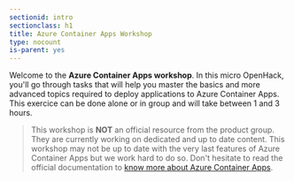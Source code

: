 ```yaml
---
sectionid: intro
sectionclass: h1
title: Azure Container Apps Workshop
type: nocount
is-parent: yes
---
```


Welcome to the **Azure Container Apps workshop**. In this micro OpenHack, you'll go through tasks that will help you master the basics and more advanced topics required to deploy applications to Azure Container Apps. This exercice can be done alone or in group and will take between 1 and 3 hours.

> This workshop is **NOT** an official resource from the product group. They are currently working on dedicated and up to date content. This workshop may not be up to date with the very last features of Azure Container Apps but we work hard to do so. Don't hesitate to read the official documentation to [know more about Azure Container Apps](https://docs.microsoft.com/en-us/azure/container-apps/).
